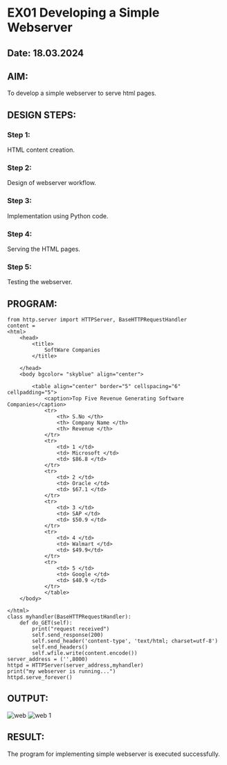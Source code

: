 # EX01 Developing a Simple Webserver
## Date: 18.03.2024

## AIM:
To develop a simple webserver to serve html pages.

## DESIGN STEPS:
### Step 1: 
HTML content creation.

### Step 2:
Design of webserver workflow.

### Step 3:
Implementation using Python code.

### Step 4:
Serving the HTML pages.

### Step 5:
Testing the webserver.

## PROGRAM:
```
from http.server import HTTPServer, BaseHTTPRequestHandler
content = 
<html>
	<head>
		<title>
			SoftWare Companies
		</title>

	</head>
	<body bgcolor= "skyblue" align="center">
		
		<table align="center" border="5" cellspacing="6" cellpadding="5">
			<caption>Top Five Revenue Generating Software Companies</caption>
			<tr>
				<th> S.No </th>
				<th> Company Name </th>
				<th> Revenue </th>
			</tr>
			<tr>
				<td> 1 </td>
				<td> Microsoft </td>
				<td> $86.8 </td>
			</tr>
			<tr>
				<td> 2 </td>
				<td> Oracle </td>
				<td> $67.1 </td>
			</tr>
			<tr>
				<td> 3 </td>
				<td> SAP </td>
				<td> $50.9 </td>
			</tr>
			<tr>
				<td> 4 </td>
				<td> Walmart </td>
				<td> $49.9</td>
			</tr>
			<tr>
				<td> 5 </td>
				<td> Google </td>
				<td> $40.9 </td>
			</tr>
			</table>
	</body>

</html>
class myhandler(BaseHTTPRequestHandler):
    def do_GET(self):
        print("request received")
        self.send_response(200)
        self.send_header('content-type', 'text/html; charset=utf-8')
        self.end_headers()
        self.wfile.write(content.encode())
server_address = ('',8000)
httpd = HTTPServer(server_address,myhandler)
print("my webserver is running...")
httpd.serve_forever()
```

## OUTPUT:
![web](https://github.com/Thamizhjo/simplewebserver/assets/123891476/26ae3d5a-7182-412b-aab8-de9ac4cf2f60)
![web 1](https://github.com/Thamizhjo/simplewebserver/assets/123891476/a71a2840-42a6-4fe1-90b9-36464b1110e9)

## RESULT:
The program for implementing simple webserver is executed successfully.
